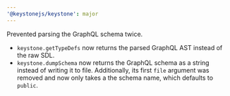 ```yaml
---
'@keystonejs/keystone': major
---
```


Prevented parsing the GraphQL schema twice.
- `keystone.getTypeDefs` now returns the parsed GraphQL AST instead of the raw SDL.
- `keystone.dumpSchema` now returns the GraphQL schema as a string instead of writing it to file. Additionally, its first `file` argument was removed and now only takes a the schema name, which defaults to `public`.

